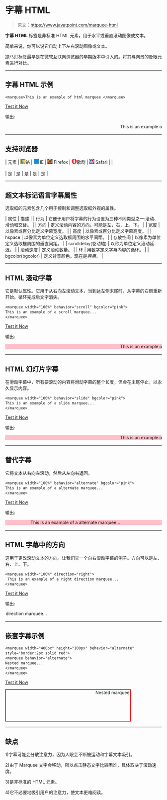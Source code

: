 # 字幕 HTML

> 原文：<https://www.javatpoint.com/marquee-html>

**字幕 HTML** 标签是非标准 HTML 元素，用于水平或垂直滚动图像或文本。

简单来说，你可以说它自动上下左右滚动图像或文本。

跑马灯标签最早是在微软互联网浏览器的早期版本中引入的。将其与网景的眨眼元素进行对比。

* * *

## 字幕 HTML 示例

```
<marquee>This is an example of html marquee </marquee>

```

[Test it Now](https://www.javatpoint.com/oprweb/test.jsp?filename=htmlmarquee1)

输出:

<marquee>This is an example of html marquee</marquee>

* * *

## 支持浏览器

| 元素 | ![chrome browser](img/4fbdc93dc2016c5049ed108e7318df19.png)铬 | ![ie browser](img/83dd23df1fe8373fd5bf054b2c1dd88b.png) IE | ![firefox browser](img/4f001fff393888a8a807ed29b28145d1.png) Firefox | ![opera browser](img/6cad4a592cc69a052056a0577b4aac65.png)歌剧 | ![safari browser](img/a0f6a9711a92203c5dc5c127fe9c9fca.png) Safari |
| <marquee></marquee> | 是 | 是 | 是 | 是 | 是 |

* * *

## 超文本标记语言字幕属性

选取框的元素包含几个用于控制和调整选取框外观的属性。

| 属性 | 描述 |
| 行为 | 它便于用户将字幕的行为设置为三种不同类型之一:滚动、滑动和交替。 |
| 方向 | 定义滚动内容的方向。可能是左，右，上，下。 |
| 宽度 | 以像素或百分比定义字幕宽度。 |
| 高度 | 以像素或百分比定义字幕高度。 |
| hspace | 以像素为单位定义选取框周围的水平间距。 |
| 存放空间 | 以像素为单位定义选取框周围的垂直间距。 |
| scrolldelay(卷动轴) | 以秒为单位定义滚动延迟。 |
| 滚动速度 | 定义滚动数量。 |
| 环 | 用数字定义字幕内容的循环。 |
| bgcolor(bgcolor) | 定义背景颜色。现在是*弃用*。 |

* * *

## HTML 滚动字幕

它是默认属性。它用于从右向左滚动文本，当到达左侧末尾时，从字幕的右侧重新开始。循环完成后文字消失。

```
<marquee width="100%" behavior="scroll" bgcolor="pink">
This is an example of a scroll marquee...
</marquee>

```

[Test it Now](https://www.javatpoint.com/oprweb/test.jsp?filename=htmlmarquee2)

输出:

<marquee width="100%" behavior="scroll" bgcolor="pink">This is an example of a scroll marquee...</marquee>

* * *

## HTML 幻灯片字幕

在滑动字幕中，所有要滚动的内容将滑动字幕的整个长度，但会在末尾停止，以永久显示内容。

```
<marquee width="100%" behavior="slide" bgcolor="pink">
This is an example of a slide marquee...
</marquee>

```

[Test it Now](https://www.javatpoint.com/oprweb/test.jsp?filename=htmlmarquee3)

输出:

<marquee width="100%" behavior="slide" bgcolor="pink">This is an example of a slide marquee...</marquee>

* * *

## 替代字幕

它将文本从右向左滚动，然后从左向右返回。

```
<marquee width="100%" behavior="alternate" bgcolor="pink">
This is an example of a alternate marquee...
</marquee>

```

[Test it Now](https://www.javatpoint.com/oprweb/test.jsp?filename=htmlmarquee4)

输出:

<marquee width="100%" behavior="alternate" bgcolor="pink">This is an example of a alternate marquee...</marquee>

* * *

## HTML 字幕中的方向

这用于更改滚动文本的方向。让我们举一个向右滚动字幕的例子。方向可以是左、右、上、下。

```
<marquee width="100%" direction="right">
 This is an example of a right direction marquee...
</marquee>

```

[Test it Now](https://www.javatpoint.com/oprweb/test.jsp?filename=htmlmarquee5)

输出:

<marquee width="100%" direction="right">This is an example of a right direction marquee...</marquee>

* * *

## 嵌套字幕示例

```
<marquee width="400px" height="100px" behavior="alternate" style="border:2px solid red">
<marquee behavior="alternate">
Nested marquee...
</marquee>
</marquee>

```

[Test it Now](https://www.javatpoint.com/oprweb/test.jsp?filename=htmlmarquee6)

<marquee width="400px" height="100px" behavior="alternate" style="border:2px solid red"><marquee behavior="alternate">Nested marquee...</marquee></marquee>

* * *

## 缺点

1)字幕可能会分散注意力，因为人眼会不断被运动和字幕文本吸引。

2)由于 Marquee 文字会移动，所以点击静态文字比较困难，具体取决于滚动速度。

3)是非标准的 HTML 元素。

4)它不必要地吸引用户的注意力，使文本更难阅读。